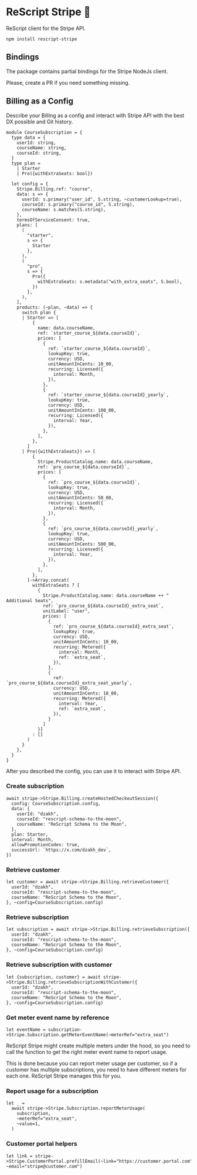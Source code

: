# ReScript Stripe 💸

ReScript client for the Stripe API.

```
npm install rescript-stripe
```

## Bindings

The package contains partial bindings for the Stripe NodeJs client.

Please, create a PR if you need something missing.

## Billing as a Config

Describe your Billing as a config and interact with Stripe API with the best DX possible and Git history.

```rescript
module CourseSubscription = {
  type data = {
    userId: string,
    courseName: string,
    courseId: string,
  }
  type plan =
    | Starter
    | Pro({withExtraSeats: bool})

  let config = {
    Stripe.Billing.ref: "course",
    data: s => {
      userId: s.primary("user_id", S.string, ~customerLookup=true),
      courseId: s.primary("course_id", S.string),
      courseName: s.matches(S.string),
    },
    termsOfServiceConsent: true,
    plans: [
      (
        "starter",
        s => {
          Starter
        },
      ),
      (
        "pro",
        s => {
          Pro({
            withExtraSeats: s.metadata("with_extra_seats", S.bool),
          })
        },
      ),
    ],
    products: (~plan, ~data) => {
      switch plan {
      | Starter => [
          {
            name: data.courseName,
            ref: `starter_course_${data.courseId}`,
            prices: [
              {
                ref: `starter_course_${data.courseId}`,
                lookupKey: true,
                currency: USD,
                unitAmountInCents: 10_00,
                recurring: Licensed({
                  interval: Month,
                }),
              },
              {
                ref: `starter_course_${data.courseId}_yearly`,
                lookupKey: true,
                currency: USD,
                unitAmountInCents: 100_00,
                recurring: Licensed({
                  interval: Year,
                }),
              },
            ],
          },
        ]
      | Pro({withExtraSeats}) => [
          {
            Stripe.ProductCatalog.name: data.courseName,
            ref: `pro_course_${data.courseId}`,
            prices: [
              {
                ref: `pro_course_${data.courseId}`,
                lookupKey: true,
                currency: USD,
                unitAmountInCents: 50_00,
                recurring: Licensed({
                  interval: Month,
                }),
              },
              {
                ref: `pro_course_${data.courseId}_yearly`,
                lookupKey: true,
                currency: USD,
                unitAmountInCents: 500_00,
                recurring: Licensed({
                  interval: Year,
                }),
              },
            ],
          },
        ]->Array.concat(
          withExtraSeats ? [
            {
              Stripe.ProductCatalog.name: data.courseName ++ " Additional Seats",
              ref: `pro_course_${data.courseId}_extra_seat`,
              unitLabel: "user",
              prices: [
                {
                  ref: `pro_course_${data.courseId}_extra_seat`,
                  lookupKey: true,
                  currency: USD,
                  unitAmountInCents: 10_00,
                  recurring: Metered({
                    interval: Month,
                    ref: `extra_seat`,
                  }),
                },
                {
                  ref: `pro_course_${data.courseId}_extra_seat_yearly`,
                  currency: USD,
                  unitAmountInCents: 10_00,
                  recurring: Metered({
                    interval: Year,
                    ref: `extra_seat`,
                  }),
                }
              ]
            }]
          : []
        )
      }
    },
  }
}
```

After you described the config, you can use it to interact with Stripe API.

### Create subscription

```rescript
await stripe->Stripe.Billing.createHostedCheckoutSession({
  config: CourseSubscription.config,
  data: {
    userId: "dzakh",
    courseId: "rescript-schema-to-the-moon",
    courseName: "ReScript Schema to the Moon",
  },
  plan: Starter,
  interval: Month,
  allowPromotionCodes: true,
  successUrl: `https://x.com/dzakh_dev`,
})
```

### Retrieve customer

```rescript
let customer = await stripe->Stripe.Billing.retrieveCustomer({
  userId: "dzakh",
  courseId: "rescript-schema-to-the-moon",
  courseName: "ReScript Schema to the Moon",
}, ~config=CourseSubscription.config)
```

### Retrieve subscription

```rescript
let subscription = await stripe->Stripe.Billing.retrieveSubscription({
  userId: "dzakh",
  courseId: "rescript-schema-to-the-moon",
  courseName: "ReScript Schema to the Moon",
}, ~config=CourseSubscription.config)
```

### Retrieve subscription with customer

```rescript
let {subscription, customer} = await stripe->Stripe.Billing.retrieveSubscriptionWithCustomer({
  userId: "dzakh",
  courseId: "rescript-schema-to-the-moon",
  courseName: "ReScript Schema to the Moon",
}, ~config=CourseSubscription.config)
```

### Get meter event name by reference

```rescript
let eventName = subscription->Stripe.Subscription.getMeterEventName(~meterRef="extra_seat")
```

ReScript Stripe might create multiple meters under the hood, so you need to call the function to get the right meter event name to report usage.

This is done because you can report meter usage per customer, so if a customer has multiple subscriptions, you need to have different meters for each one. ReScript Stripe manages this for you.

### Report usage for a subscription

```rescript
let _ =
  await stripe->Stripe.Subscription.reportMeterUsage(
    subscription,
    ~meterRef="extra_seat",
    ~value=1,
  )
```

### Customer portal helpers

```rescript
let link = stripe->Stripe.CustomerPortal.prefillEmail(~link="https://customer.portal.com", ~email="stripe@customer.com")
```
